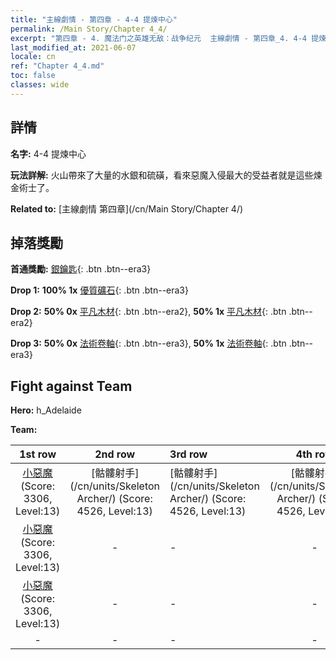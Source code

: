 ```yaml
---
title: "主線劇情 - 第四章 - 4-4 提煉中心"
permalink: /Main Story/Chapter 4_4/
excerpt: "第四章 - 4. 魔法门之英雄无敌：战争纪元  主線劇情 - 第四章_4. 4-4 提煉中心"
last_modified_at: 2021-06-07
locale: cn
ref: "Chapter 4_4.md"
toc: false
classes: wide
---
```


## 詳情

 **名字:** 4-4 提煉中心

 **玩法詳解:** 火山帶來了大量的水銀和硫磺，看來惡魔入侵最大的受益者就是這些煉金術士了。

 **Related to:** [主線劇情 第四章](/cn/Main Story/Chapter 4/)

## 掉落獎勵

 **首通獎勵:** [銀鑰匙](/cn/Items/con_693/){: .btn .btn--era3}

 **Drop 1:** **100% 1x** [優質礦石](/cn/Items/mat_12/){: .btn .btn--era3}

 **Drop 2:** **50% 0x** [平凡木材](/cn/Items/mat_7/){: .btn .btn--era2}, **50% 1x** [平凡木材](/cn/Items/mat_7/){: .btn .btn--era2}

 **Drop 3:** **50% 0x** [法術卷軸](/cn/Items/con_694/){: .btn .btn--era3}, **50% 1x** [法術卷軸](/cn/Items/con_694/){: .btn .btn--era3}


## Fight against Team
 **Hero:** h_Adelaide

 **Team:**


  | 1st row | 2nd row | 3rd row | 4th row |
  |:----:|:----:|:----|:----:|
  | [小惡魔](/cn/units/Imp/) (Score: 3306, Level:13)  | [骷髏射手](/cn/units/Skeleton Archer/) (Score: 4526, Level:13)  | [骷髏射手](/cn/units/Skeleton Archer/) (Score: 4526, Level:13)  | [骷髏射手](/cn/units/Skeleton Archer/) (Score: 4526, Level:13)  |
  | [小惡魔](/cn/units/Imp/) (Score: 3306, Level:13)  | - | - | - |
  | [小惡魔](/cn/units/Imp/) (Score: 3306, Level:13)  | - | - | - |
  | - | - | - | - |


